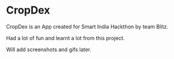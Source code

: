 # CropDex

CropDex is an App created for Smart India Hackthon by team Blitz.

Had a lot of fun and learnt a lot from this project.

Will add screenshots and gifs later.
